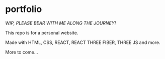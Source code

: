 # portfolio
  
 *WIP, PLEASE BEAR WITH ME ALONG THE JOURNEY!*

This repo is for a personal website.

Made with HTML, CSS, REACT, REACT THREE FIBER, THREE JS and more.

More to come...
